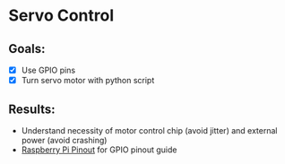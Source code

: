 # Servo Control

## Goals:
- [x] Use GPIO pins
- [x] Turn servo motor with python script

## Results:
- Understand necessity of motor control chip (avoid jitter) and external power (avoid crashing)
- [Raspberry Pi Pinout](https://pinout.xyz/#) for GPIO pinout guide